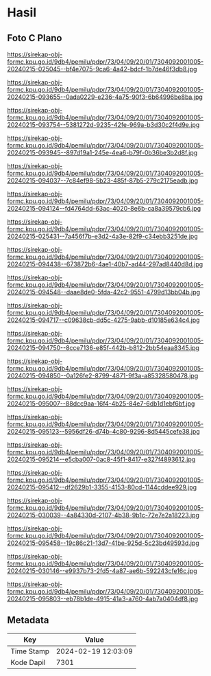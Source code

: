 # Hasil

## Foto C Plano

https://sirekap-obj-formc.kpu.go.id/9db4/pemilu/pdpr/73/04/09/20/01/7304092001005-20240215-025045--bf4e7075-9ca6-4a42-bdcf-1b7de46f3db8.jpg

https://sirekap-obj-formc.kpu.go.id/9db4/pemilu/pdpr/73/04/09/20/01/7304092001005-20240215-093655--0ada0229-e236-4a75-90f3-6b64996be8ba.jpg

https://sirekap-obj-formc.kpu.go.id/9db4/pemilu/pdpr/73/04/09/20/01/7304092001005-20240215-093754--5381272d-9235-42fe-969a-b3d30c2f4d9e.jpg

https://sirekap-obj-formc.kpu.go.id/9db4/pemilu/pdpr/73/04/09/20/01/7304092001005-20240215-093945--897d19a1-245e-4ea6-b79f-0b36be3b2d8f.jpg

https://sirekap-obj-formc.kpu.go.id/9db4/pemilu/pdpr/73/04/09/20/01/7304092001005-20240215-094037--7c84ef98-5b23-485f-87b5-279c2175eadb.jpg

https://sirekap-obj-formc.kpu.go.id/9db4/pemilu/pdpr/73/04/09/20/01/7304092001005-20240215-094124--fd4764dd-63ac-4020-8e6b-ca8a39579cb6.jpg

https://sirekap-obj-formc.kpu.go.id/9db4/pemilu/pdpr/73/04/09/20/01/7304092001005-20240215-025431--7a456f7b-e3d2-4a3e-82f9-c34ebb3251de.jpg

https://sirekap-obj-formc.kpu.go.id/9db4/pemilu/pdpr/73/04/09/20/01/7304092001005-20240215-094438--673872b6-4ae1-40b7-ad44-297ad8440d8d.jpg

https://sirekap-obj-formc.kpu.go.id/9db4/pemilu/pdpr/73/04/09/20/01/7304092001005-20240215-094548--daae8de0-5fda-42c2-9551-4799d13bb04b.jpg

https://sirekap-obj-formc.kpu.go.id/9db4/pemilu/pdpr/73/04/09/20/01/7304092001005-20240215-094717--c09638cb-dd5c-4275-9abb-d10185e634c4.jpg

https://sirekap-obj-formc.kpu.go.id/9db4/pemilu/pdpr/73/04/09/20/01/7304092001005-20240215-094750--8cce7136-e85f-442b-b812-2bb54eaa8345.jpg

https://sirekap-obj-formc.kpu.go.id/9db4/pemilu/pdpr/73/04/09/20/01/7304092001005-20240215-094850--0a126fe2-8799-4871-9f3a-a85328580478.jpg

https://sirekap-obj-formc.kpu.go.id/9db4/pemilu/pdpr/73/04/09/20/01/7304092001005-20240215-095007--88dcc9aa-16f4-4b25-84e7-6db1d1ebf6bf.jpg

https://sirekap-obj-formc.kpu.go.id/9db4/pemilu/pdpr/73/04/09/20/01/7304092001005-20240215-095123--5956df26-d74b-4c80-9296-8d5445cefe38.jpg

https://sirekap-obj-formc.kpu.go.id/9db4/pemilu/pdpr/73/04/09/20/01/7304092001005-20240215-095214--e5cba007-0ac8-45f1-8417-e327f4893612.jpg

https://sirekap-obj-formc.kpu.go.id/9db4/pemilu/pdpr/73/04/09/20/01/7304092001005-20240215-095412--df2629b1-3355-4153-80cd-1144cddee929.jpg

https://sirekap-obj-formc.kpu.go.id/9db4/pemilu/pdpr/73/04/09/20/01/7304092001005-20240215-030039--4a84330d-2107-4b38-9b1c-72e7e2a18223.jpg

https://sirekap-obj-formc.kpu.go.id/9db4/pemilu/pdpr/73/04/09/20/01/7304092001005-20240215-095458--19c86c21-13d7-41be-925d-5c23bd49593d.jpg

https://sirekap-obj-formc.kpu.go.id/9db4/pemilu/pdpr/73/04/09/20/01/7304092001005-20240215-030146--e9937b73-2fd5-4a87-ae6b-592243cfe16c.jpg

https://sirekap-obj-formc.kpu.go.id/9db4/pemilu/pdpr/73/04/09/20/01/7304092001005-20240215-095803--eb78b1de-4915-41a3-a760-4ab7a0404df8.jpg


## Metadata

| Key        | Value               |
| ---------- | ------------------- |
| Time Stamp | 2024-02-19 12:03:09 |
| Kode Dapil | 7301                |



